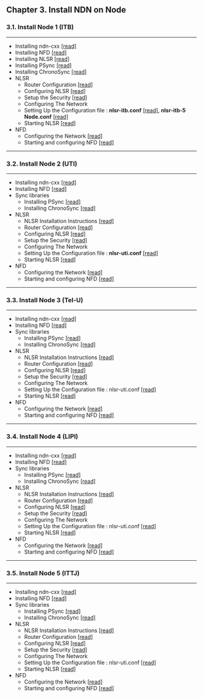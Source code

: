    ## Chapter 3. Install NDN on Node  
   ### 3.1. Install Node 1 (ITB) 
   ***
   - Installing ndn-cxx [[read]](https://github.com/syaifulahdan/Mini-NDN-Work/blob/main/Assignment%202:NDNrg-Topology/install-nodeNDN-Node-1.md)
   - Installing NFD [[read]](https://github.com/syaifulahdan/Mini-NDN-Work/blob/main/Assignment%202:NDNrg-Topology/install-NFD-nodeNDN-Node-1.md)
   - Installing NLSR [[read]](https://github.com/syaifulahdan/Mini-NDN-Work/blob/main/Assignment%202:NDNrg-Topology/install-NLSR-nodeNDN-Node-1.md)  
   - Installing PSync [[read]](https://github.com/syaifulahdan/Mini-NDN-Work/blob/main/Assignment%202:NDNrg-Topology/install-PSync-nodeNDN-Node-1.md)
   - Installing ChronoSync [[read]](https://github.com/syaifulahdan/Mini-NDN-Work/blob/main/Assignment%202:NDNrg-Topology/install-Chronosync-nodeNDN-Node-1.md)
   - NLSR
      - Router Configuration [[read]](https://github.com/syaifulahdan/Mini-NDN-Work/blob/main/Assignment%202:NDNrg-Topology/router-config-Node-1.md)
      - Configuring NLSR  [[read]](https://github.com/syaifulahdan/Mini-NDN-Work/blob/main/Assignment%202:NDNrg-Topology/NLSR-Configuring-Node1.md)
      - Setup the Security [[read]](https://github.com/syaifulahdan/Mini-NDN-Work/blob/main/Assignment%202:NDNrg-Topology/NLSR-Settingup-security-Node1.md)
      - Configuring The Network
      - Setting Up the Configuration file : <b>nlsr-itb.conf</b> [[read]](https://github.com/syaifulahdan/Mini-NDN-Work/blob/main/Assignment%202:NDNrg-Topology/NLSR-setting-upthe-configurationfile-node1.md), <b>nlsr-itb-5 Node.conf</b> [[read]](https://github.com/syaifulahdan/Mini-NDN-Work/blob/main/Assignment%202:NDNrg-Topology/NLSR-setting-upthe-configurationfile-node1-5node.md)
      - Starting NLSR [[read]](https://github.com/syaifulahdan/Mini-NDN-Work/blob/main/Assignment%202:NDNrg-Topology/NLSR-starting-Node1.md)
   - NFD
      - Configuring the Network [[read]](https://github.com/syaifulahdan/Mini-NDN-Work/blob/main/Assignment%202:NDNrg-Topology/NFD-configuring-network-node1.md)
      - Starting and configuring NFD [[read]](https://github.com/syaifulahdan/Mini-NDN-Work/blob/main/Assignment%202:NDNrg-Topology/NFD-starting-node1.md)
*** 
  ### 3.2. Install Node 2 (UTI)
***
   - Installing ndn-cxx [[read]](https://github.com/syaifulahdan/Mini-NDN-Work/blob/main/Assignment%202:NDNrg-Topology/install-nodeNDN-Node-2.md)
   - Installing NFD [[read]](https://github.com/syaifulahdan/Mini-NDN-Work/blob/main/Assignment%202:NDNrg-Topology/install-NFD-nodeNDN-Node-2.md)
   - Sync libraries 
     - Installing PSync [[read]](https://github.com/syaifulahdan/Mini-NDN-Work/blob/main/Assignment%202:NDNrg-Topology/install-PSync-nodeNDN-Node-2.md)
     - Installing ChronoSync [[read]](https://github.com/syaifulahdan/Mini-NDN-Work/blob/main/Assignment%202:NDNrg-Topology/install-Chronosync-nodeNDN-Node-2.md)
   - NLSR
     - NLSR Installation Instructions [[read]](https://github.com/syaifulahdan/Mini-NDN-Work/blob/main/Assignment%202:NDNrg-Topology/install-NLSR-nodeNDN-Node-2.md)
     - Router Configuration [[read]](https://github.com/syaifulahdan/Mini-NDN-Work/blob/main/Assignment%202:NDNrg-Topology/router-config-Node-2.md)
     - Configuring NLSR  [[read]](https://github.com/syaifulahdan/Mini-NDN-Work/blob/main/Assignment%202:NDNrg-Topology/NLSR-Configuring-Node2.md)
     - Setup the Security [[read]](https://github.com/syaifulahdan/Mini-NDN-Work/blob/main/Assignment%202:NDNrg-Topology/NLSR-Settingup-security-Node2.md)
     - Configuring The Network
     - Setting Up the Configuration file : <b>nlsr-uti.conf</b> [[read]](https://github.com/syaifulahdan/Mini-NDN-Work/blob/main/Assignment%202:NDNrg-Topology/NLSR-setting-upthe-configurationfile-node2.md)
     - Starting NLSR [[read]](https://github.com/syaifulahdan/Mini-NDN-Work/blob/main/Assignment%202:NDNrg-Topology/NLSR-starting-Node2.md)
   - NFD
      - Configuring the Network [[read]](https://github.com/syaifulahdan/Mini-NDN-Work/blob/main/Assignment%202:NDNrg-Topology/NFD-configuring-network-node2.md)
      - Starting and configuring NFD [[read]](https://github.com/syaifulahdan/Mini-NDN-Work/blob/main/Assignment%202:NDNrg-Topology/NFD-starting-node2.md)
***
### 3.3. Install Node 3 (Tel-U) 
***
   - Installing ndn-cxx [[read]](https://github.com/syaifulahdan/Mini-NDN-Work/blob/main/Assignment%202:NDNrg-Topology/install-nodeNDN-Node-3.md)
   - Installing NFD [[read]](https://github.com/syaifulahdan/Mini-NDN-Work/blob/main/Assignment%202:NDNrg-Topology/install-NFD-nodeNDN-Node-3.md)
   - Sync libraries 
     - Installing PSync [[read]](https://github.com/syaifulahdan/Mini-NDN-Work/blob/main/Assignment%202:NDNrg-Topology/install-PSync-nodeNDN-Node-3.md)
     - Installing ChronoSync [[read]](https://github.com/syaifulahdan/Mini-NDN-Work/blob/main/Assignment%202:NDNrg-Topology/install-Chronosync-nodeNDN-Node-3.md)
   - NLSR
     - NLSR Installation Instructions [[read]](https://github.com/syaifulahdan/Mini-NDN-Work/blob/main/Assignment%202:NDNrg-Topology/install-NLSR-nodeNDN-Node-3.md)
     - Router Configuration [[read]](https://github.com/syaifulahdan/Mini-NDN-Work/blob/main/Assignment%202:NDNrg-Topology/router-config-Node-3.md)
     - Configuring NLSR  [[read]](https://github.com/syaifulahdan/Mini-NDN-Work/blob/main/Assignment%202:NDNrg-Topology/NLSR-Configuring-Node3.md)
     - Setup the Security [[read]](https://github.com/syaifulahdan/Mini-NDN-Work/blob/main/Assignment%202:NDNrg-Topology/NLSR-Settingup-security-Node3.md)
     - Configuring The Network
     - Setting Up the Configuration file : nlsr-uti.conf [[read]](https://github.com/syaifulahdan/Mini-NDN-Work/blob/main/Assignment%202:NDNrg-Topology/NLSR-setting-upthe-configurationfile-node2.md)
     - Starting NLSR [[read]](https://github.com/syaifulahdan/Mini-NDN-Work/blob/main/Assignment%202:NDNrg-Topology/NLSR-starting-Node3.md)
   - NFD
      - Configuring the Network [[read]](https://github.com/syaifulahdan/Mini-NDN-Work/blob/main/Assignment%202:NDNrg-Topology/NFD-configuring-network-node3.md)
      - Starting and configuring NFD [[read]](https://github.com/syaifulahdan/Mini-NDN-Work/blob/main/Assignment%202:NDNrg-Topology/NFD-starting-node3.md)

***
### 3.4. Install Node 4 (LIPI) 
***
   - Installing ndn-cxx [[read]](https://github.com/syaifulahdan/Mini-NDN-Work/blob/main/Assignment%202:NDNrg-Topology/install-nodeNDN-Node-4.md)
   - Installing NFD [[read]](https://github.com/syaifulahdan/Mini-NDN-Work/blob/main/Assignment%202:NDNrg-Topology/install-NFD-nodeNDN-Node-2.md)
   - Sync libraries 
     - Installing PSync [[read]](https://github.com/syaifulahdan/Mini-NDN-Work/blob/main/Assignment%202:NDNrg-Topology/install-PSync-nodeNDN-Node-2.md)
     - Installing ChronoSync [[read]](https://github.com/syaifulahdan/Mini-NDN-Work/blob/main/Assignment%202:NDNrg-Topology/install-Chronosync-nodeNDN-Node-2.md)
   - NLSR
     - NLSR Installation Instructions [[read]](https://github.com/syaifulahdan/Mini-NDN-Work/blob/main/Assignment%202:NDNrg-Topology/install-NLSR-nodeNDN-Node-2.md)
     - Router Configuration [[read]](https://github.com/syaifulahdan/Mini-NDN-Work/blob/main/Assignment%202:NDNrg-Topology/router-config-Node-1.md)
     - Configuring NLSR  [[read]](https://github.com/syaifulahdan/Mini-NDN-Work/blob/main/Assignment%202:NDNrg-Topology/NLSR-Configuring-Node2.md)
     - Setup the Security [[read]](https://github.com/syaifulahdan/Mini-NDN-Work/blob/main/Assignment%202:NDNrg-Topology/NLSR-Settingup-security-Node2.md)
     - Configuring The Network
     - Setting Up the Configuration file : nlsr-uti.conf [[read]](https://github.com/syaifulahdan/Mini-NDN-Work/blob/main/Assignment%202:NDNrg-Topology/NLSR-setting-upthe-configurationfile-node2.md)
     - Starting NLSR [[read]](https://github.com/syaifulahdan/Mini-NDN-Work/blob/main/Assignment%202:NDNrg-Topology/NLSR-starting-Node2.md)
   - NFD
      - Configuring the Network [[read]](https://github.com/syaifulahdan/Mini-NDN-Work/blob/main/Assignment%202:NDNrg-Topology/NFD-configuring-network-node2.md)
      - Starting and configuring NFD [[read]](https://github.com/syaifulahdan/Mini-NDN-Work/blob/main/Assignment%202:NDNrg-Topology/NFD-starting-node2.md)

 ***
### 3.5. Install Node 5 (ITTJ) 
***
   - Installing ndn-cxx [[read]](https://github.com/syaifulahdan/Mini-NDN-Work/blob/main/Assignment%202:NDNrg-Topology/install-nodeNDN-Node-2.md)
   - Installing NFD [[read]](https://github.com/syaifulahdan/Mini-NDN-Work/blob/main/Assignment%202:NDNrg-Topology/install-NFD-nodeNDN-Node-2.md)
   - Sync libraries 
     - Installing PSync [[read]](https://github.com/syaifulahdan/Mini-NDN-Work/blob/main/Assignment%202:NDNrg-Topology/install-PSync-nodeNDN-Node-2.md)
     - Installing ChronoSync [[read]](https://github.com/syaifulahdan/Mini-NDN-Work/blob/main/Assignment%202:NDNrg-Topology/install-Chronosync-nodeNDN-Node-2.md)
   - NLSR
     - NLSR Installation Instructions [[read]](https://github.com/syaifulahdan/Mini-NDN-Work/blob/main/Assignment%202:NDNrg-Topology/install-NLSR-nodeNDN-Node-2.md)
     - Router Configuration [[read]](https://github.com/syaifulahdan/Mini-NDN-Work/blob/main/Assignment%202:NDNrg-Topology/router-config-Node-1.md)
     - Configuring NLSR  [[read]](https://github.com/syaifulahdan/Mini-NDN-Work/blob/main/Assignment%202:NDNrg-Topology/NLSR-Configuring-Node2.md)
     - Setup the Security [[read]](https://github.com/syaifulahdan/Mini-NDN-Work/blob/main/Assignment%202:NDNrg-Topology/NLSR-Settingup-security-Node2.md)
     - Configuring The Network
     - Setting Up the Configuration file : nlsr-uti.conf [[read]](https://github.com/syaifulahdan/Mini-NDN-Work/blob/main/Assignment%202:NDNrg-Topology/NLSR-setting-upthe-configurationfile-node2.md)
     - Starting NLSR [[read]](https://github.com/syaifulahdan/Mini-NDN-Work/blob/main/Assignment%202:NDNrg-Topology/NLSR-starting-Node2.md)
   - NFD
      - Configuring the Network [[read]](https://github.com/syaifulahdan/Mini-NDN-Work/blob/main/Assignment%202:NDNrg-Topology/NFD-configuring-network-node2.md)
      - Starting and configuring NFD [[read]](https://github.com/syaifulahdan/Mini-NDN-Work/blob/main/Assignment%202:NDNrg-Topology/NFD-starting-node2.md)
